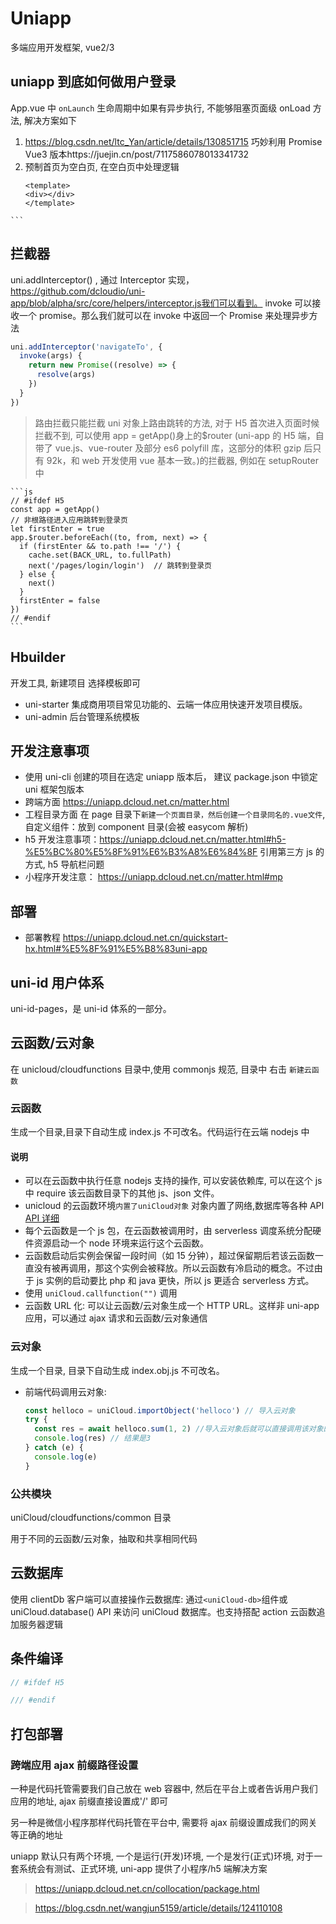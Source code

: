 # Uniapp

多端应用开发框架, vue2/3

## uniapp 到底如何做用户登录

App.vue 中 `onLaunch` 生命周期中如果有异步执行, 不能够阻塞页面级 onLoad 方法, 解决方案如下

1. https://blog.csdn.net/ltc_Yan/article/details/130851715 巧妙利用 Promise Vue3 版本https://juejin.cn/post/7117586078013341732
2. 预制首页为空白页, 在空白页中处理逻辑
   ```vue
   <template>
   <div></div>
   </template>

<script setup lang="ts">
import { BACK_URL } from '@/enums/cacheEnums'
import { useUserStore } from '@/stores/user'
import cache from '@/utils/cache'
import { onLoad, onShow } from '@dcloudio/uni-app'
const userStore = useUserStore()

onShow(() => {
    // #ifdef MP-WEIXIN
    if (wx.hideHomeButton) {
        wx.hideHomeButton()
    }
})

onLoad(async () => {
    console.log('login onLoad')

    uni.showLoading({
        title: '请稍后...'
    })
    if (!cache.get('tenantId')) {
        userStore.logout()
        uni.hideLoading()
        uni.reLaunch({
            url: '/pages/tenant/tenant'
        })
    } else if (!userStore.isLogin) {
        uni.showLoading({
            title: '登录状态已过期,自动登录中...'
        })
        const data = await userStore.codeLogin()
        if (data) {
            setTimeout(() => {
                goPrePage()
            }, 1000)
        } else {
            uni.$u.toast('登录失败, 请退出重试')
        }
    } else {
        await userStore.getUser()
        goPrePage()
    }
})

const goPrePage = () => {
    uni.hideLoading()
    const pages = getCurrentPages()
    if (pages.length > 1) {
        const prevPage = pages[pages.length - 2]
        uni.navigateBack({
            success: () => {
                // @ts-ignore
                const { onLoad, options } = prevPage
                // 刷新上一个页面
                onLoad && onLoad(options)
            }
        })
    } else if (cache.get(BACK_URL)) {
        uni.redirectTo({
            url: cache.get(BACK_URL),
            fail() {
                uni.switchTab({
                    url: cache.get(BACK_URL)
                })
            }
        })
    } else {
        uni.reLaunch({
            url: '/pages/index/index'
        })
    }
    cache.remove(BACK_URL)
}
</script>

<style></style>

    ```

## 拦截器

uni.addInterceptor() , 通过 Interceptor 实现，https://github.com/dcloudio/uni-app/blob/alpha/src/core/helpers/interceptor.js我们可以看到。
invoke 可以接收一个 promise。那么我们就可以在 invoke 中返回一个 Promise 来处理异步方法

```js
uni.addInterceptor('navigateTo', {
  invoke(args) {
    return new Promise((resolve) => {
      resolve(args)
    })
  }
})
```

> 路由拦截只能拦截 uni 对象上路由跳转的方法, 对于 H5 首次进入页面时候拦截不到, 可以使用 app = getApp()身上的$router (uni-app 的 H5 端，自带了 vue.js、vue-router 及部分 es6 polyfill 库，这部分的体积 gzip 后只有 92k，和 web 开发使用 vue 基本一致。)的拦截器, 例如在 setupRouter 中

    ```js
    // #ifdef H5
    const app = getApp()
    // 非根路径进入应用跳转到登录页
    let firstEnter = true
    app.$router.beforeEach((to, from, next) => {
      if (firstEnter && to.path !== '/') {
        cache.set(BACK_URL, to.fullPath)
        next('/pages/login/login')  // 跳转到登录页
      } else {
        next()
      }
      firstEnter = false
    })
    // #endif
    ```

## Hbuilder

开发工具, 新建项目 选择模板即可

- uni-starter 集成商用项目常见功能的、云端一体应用快速开发项目模版。
- uni-admin 后台管理系统模板

## 开发注意事项

- 使用 uni-cli 创建的项目在选定 uniapp 版本后， 建议 package.json 中锁定 uni 框架包版本
- 跨端方面 https://uniapp.dcloud.net.cn/matter.html
- 工程目录方面 在 page 目录下`新建一个页面目录，然后创建一个目录同名的.vue文件`, 自定义组件：放到 component 目录(会被 easycom 解析)
- h5 开发注意事项：https://uniapp.dcloud.net.cn/matter.html#h5-%E5%BC%80%E5%8F%91%E6%B3%A8%E6%84%8F 引用第三方 js 的方式, h5 导航栏问题
- 小程序开发注意： https://uniapp.dcloud.net.cn/matter.html#mp

## 部署

- 部署教程 https://uniapp.dcloud.net.cn/quickstart-hx.html#%E5%8F%91%E5%B8%83uni-app

## uni-id 用户体系

uni-id-pages，是 uni-id 体系的一部分。

## 云函数/云对象

在 unicloud/cloudfunctions 目录中,使用 commonjs 规范, 目录中 右击 `新建云函数`

### 云函数

生成一个目录,目录下自动生成 index.js 不可改名。代码运行在云端 nodejs 中

#### 说明

- 可以在云函数中执行任意 nodejs 支持的操作, 可以安装依赖库, 可以在这个 js 中 require 该云函数目录下的其他 js、json 文件。
- unicloud 的云函数环境`内置了uniCloud对象` 对象内置了网络,数据库等各种 API <a href="https://uniapp.dcloud.net.cn/uniCloud/cf-functions.html#unicloud-api%E5%88%97%E8%A1%A8">API 详细</a>
- 每个云函数是一个 js 包，在云函数被调用时，由 serverless 调度系统分配硬件资源启动一个 node 环境来运行这个云函数。
- 云函数启动后实例会保留一段时间（如 15 分钟），超过保留期后若该云函数一直没有被再调用，那这个实例会被释放。所以云函数有冷启动的概念。不过由于 js 实例的启动要比 php 和 java 更快，所以 js 更适合 serverless 方式。
- 使用 `uniCloud.callfunction("")` 调用
- 云函数 URL 化: 可以让云函数/云对象生成一个 HTTP URL。这样非 uni-app 应用，可以通过 ajax 请求和云函数/云对象通信

### 云对象

生成一个目录, 目录下自动生成 index.obj.js 不可改名。

- 前端代码调用云对象:
  ```js
  const helloco = uniCloud.importObject('helloco') // 导入云对象
  try {
    const res = await helloco.sum(1, 2) //导入云对象后就可以直接调用该对象的sum方法了，注意使用异步await
    console.log(res) // 结果是3
  } catch (e) {
    console.log(e)
  }
  ```

### 公共模块

uniCloud/cloudfunctions/common 目录

用于不同的云函数/云对象，抽取和共享相同代码

## 云数据库

使用 clientDb 客户端可以直接操作云数据库: 通过`<uniCloud-db>`组件或 uniCloud.database() API 来访问 uniCloud 数据库。也支持搭配 action 云函数追加服务器逻辑

## 条件编译

```js
// #ifdef H5

/// #endif
```

## 打包部署

### 跨端应用 ajax 前缀路径设置

一种是代码托管需要我们自己放在 web 容器中, 然后在平台上或者告诉用户我们应用的地址, ajax 前缀直接设置成'/' 即可

另一种是微信小程序那样代码托管在平台中, 需要将 ajax 前缀设置成我们的网关等正确的地址

uniapp 默认只有两个环境, 一个是运行(开发)环境, 一个是发行(正式)环境, 对于一套系统会有测试、正式环境, uni-app 提供了小程序/h5 端解决方案

> https://uniapp.dcloud.net.cn/collocation/package.html

> https://blog.csdn.net/wangjun5159/article/details/124110108
